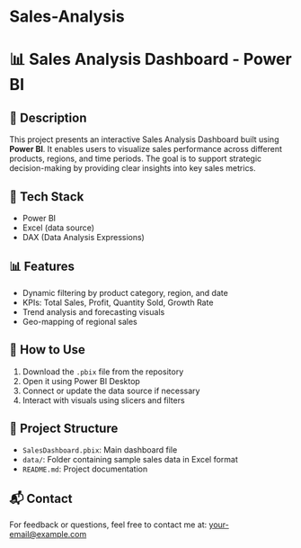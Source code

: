 # Sales-Analysis
# 📊 Sales Analysis Dashboard - Power BI

## 📌 Description
This project presents an interactive Sales Analysis Dashboard built using **Power BI**. It enables users to visualize sales performance across different products, regions, and time periods. The goal is to support strategic decision-making by providing clear insights into key sales metrics.

## 🧰 Tech Stack
- Power BI
- Excel (data source)
- DAX (Data Analysis Expressions)

## 📊 Features
- Dynamic filtering by product category, region, and date
- KPIs: Total Sales, Profit, Quantity Sold, Growth Rate
- Trend analysis and forecasting visuals
- Geo-mapping of regional sales

## 🚀 How to Use
1. Download the `.pbix` file from the repository
2. Open it using Power BI Desktop
3. Connect or update the data source if necessary
4. Interact with visuals using slicers and filters

## 📁 Project Structure
- `SalesDashboard.pbix`: Main dashboard file
- `data/`: Folder containing sample sales data in Excel format
- `README.md`: Project documentation

## 📬 Contact
For feedback or questions, feel free to contact me at: your-email@example.com
